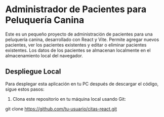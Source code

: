 # Administrador de Pacientes para Peluquería Canina

Este es un pequeño proyecto de administración de pacientes para una peluquería canina, desarrollado con React y Vite. 
Permite agregar nuevos pacientes, ver los pacientes existentes y editar o eliminar pacientes existentes. 
Los datos de los pacientes se almacenan localmente en el almacenamiento local del navegador.

## Despliegue Local

Para desplegar esta aplicación en tu PC después de descargar el código, sigue estos pasos:

1. Clona este repositorio en tu máquina local usando Git:

git clone https://github.com/tu-usuario/citas-react.git
